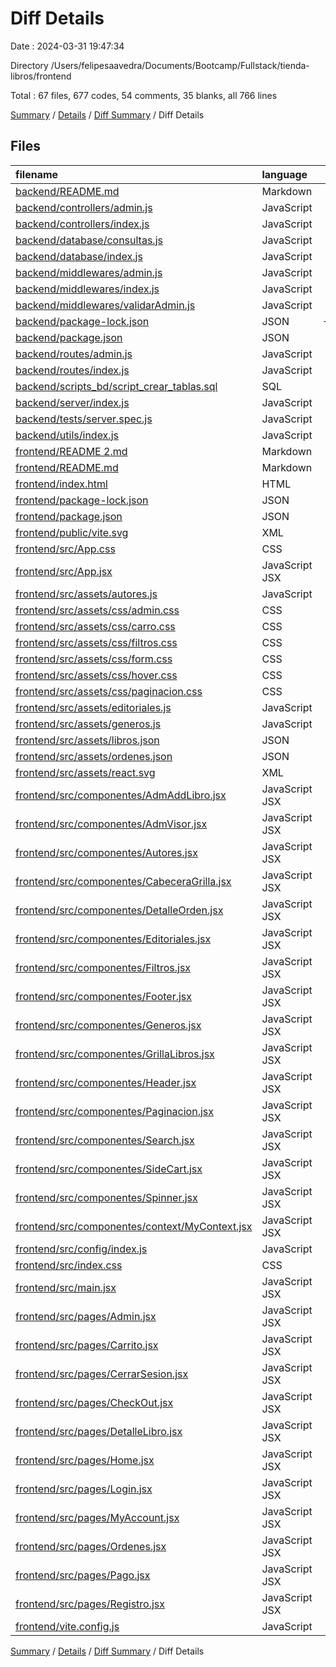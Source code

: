 # Diff Details

Date : 2024-03-31 19:47:34

Directory /Users/felipesaavedra/Documents/Bootcamp/Fullstack/tienda-libros/frontend

Total : 67 files,  677 codes, 54 comments, 35 blanks, all 766 lines

[Summary](results.md) / [Details](details.md) / [Diff Summary](diff.md) / Diff Details

## Files
| filename | language | code | comment | blank | total |
| :--- | :--- | ---: | ---: | ---: | ---: |
| [backend/README.md](/backend/README.md) | Markdown | -306 | 0 | -88 | -394 |
| [backend/controllers/admin.js](/backend/controllers/admin.js) | JavaScript | -132 | -6 | -23 | -161 |
| [backend/controllers/index.js](/backend/controllers/index.js) | JavaScript | -288 | -9 | -15 | -312 |
| [backend/database/consultas.js](/backend/database/consultas.js) | JavaScript | -328 | -15 | -35 | -378 |
| [backend/database/index.js](/backend/database/index.js) | JavaScript | -7 | -19 | -2 | -28 |
| [backend/middlewares/admin.js](/backend/middlewares/admin.js) | JavaScript | -124 | 0 | -8 | -132 |
| [backend/middlewares/index.js](/backend/middlewares/index.js) | JavaScript | -611 | -20 | -17 | -648 |
| [backend/middlewares/validarAdmin.js](/backend/middlewares/validarAdmin.js) | JavaScript | -29 | -2 | -6 | -37 |
| [backend/package-lock.json](/backend/package-lock.json) | JSON | -4,999 | 0 | -1 | -5,000 |
| [backend/package.json](/backend/package.json) | JSON | -28 | 0 | -1 | -29 |
| [backend/routes/admin.js](/backend/routes/admin.js) | JavaScript | -25 | -1 | -6 | -32 |
| [backend/routes/index.js](/backend/routes/index.js) | JavaScript | -44 | -2 | -4 | -50 |
| [backend/scripts_bd/script_crear_tablas.sql](/backend/scripts_bd/script_crear_tablas.sql) | SQL | -88 | 0 | -9 | -97 |
| [backend/server/index.js](/backend/server/index.js) | JavaScript | -12 | -1 | -5 | -18 |
| [backend/tests/server.spec.js](/backend/tests/server.spec.js) | JavaScript | -66 | -5 | -10 | -81 |
| [backend/utils/index.js](/backend/utils/index.js) | JavaScript | -38 | 0 | -2 | -40 |
| [frontend/README 2.md](/frontend/README%202.md) | Markdown | 41 | 0 | 16 | 57 |
| [frontend/README.md](/frontend/README.md) | Markdown | 1 | 0 | 1 | 2 |
| [frontend/index.html](/frontend/index.html) | HTML | 29 | 0 | 2 | 31 |
| [frontend/package-lock.json](/frontend/package-lock.json) | JSON | 4,013 | 0 | 1 | 4,014 |
| [frontend/package.json](/frontend/package.json) | JSON | 28 | 0 | 1 | 29 |
| [frontend/public/vite.svg](/frontend/public/vite.svg) | XML | 1 | 0 | 0 | 1 |
| [frontend/src/App.css](/frontend/src/App.css) | CSS | 197 | 4 | 6 | 207 |
| [frontend/src/App.jsx](/frontend/src/App.jsx) | JavaScript JSX | 186 | 13 | 13 | 212 |
| [frontend/src/assets/autores.js](/frontend/src/assets/autores.js) | JavaScript | 30 | 0 | 2 | 32 |
| [frontend/src/assets/css/admin.css](/frontend/src/assets/css/admin.css) | CSS | 25 | 1 | 2 | 28 |
| [frontend/src/assets/css/carro.css](/frontend/src/assets/css/carro.css) | CSS | 39 | 0 | 2 | 41 |
| [frontend/src/assets/css/filtros.css](/frontend/src/assets/css/filtros.css) | CSS | 26 | 0 | 1 | 27 |
| [frontend/src/assets/css/form.css](/frontend/src/assets/css/form.css) | CSS | 32 | 0 | 2 | 34 |
| [frontend/src/assets/css/hover.css](/frontend/src/assets/css/hover.css) | CSS | 79 | 0 | 10 | 89 |
| [frontend/src/assets/css/paginacion.css](/frontend/src/assets/css/paginacion.css) | CSS | 57 | 3 | 1 | 61 |
| [frontend/src/assets/editoriales.js](/frontend/src/assets/editoriales.js) | JavaScript | 16 | 0 | 2 | 18 |
| [frontend/src/assets/generos.js](/frontend/src/assets/generos.js) | JavaScript | 12 | 0 | 2 | 14 |
| [frontend/src/assets/libros.json](/frontend/src/assets/libros.json) | JSON | 442 | 0 | 1 | 443 |
| [frontend/src/assets/ordenes.json](/frontend/src/assets/ordenes.json) | JSON | 83 | 0 | 1 | 84 |
| [frontend/src/assets/react.svg](/frontend/src/assets/react.svg) | XML | 1 | 0 | 0 | 1 |
| [frontend/src/componentes/AdmAddLibro.jsx](/frontend/src/componentes/AdmAddLibro.jsx) | JavaScript JSX | 187 | 7 | 12 | 206 |
| [frontend/src/componentes/AdmVisor.jsx](/frontend/src/componentes/AdmVisor.jsx) | JavaScript JSX | 278 | 19 | 25 | 322 |
| [frontend/src/componentes/Autores.jsx](/frontend/src/componentes/Autores.jsx) | JavaScript JSX | 39 | 0 | 1 | 40 |
| [frontend/src/componentes/CabeceraGrilla.jsx](/frontend/src/componentes/CabeceraGrilla.jsx) | JavaScript JSX | 49 | 3 | 4 | 56 |
| [frontend/src/componentes/DetalleOrden.jsx](/frontend/src/componentes/DetalleOrden.jsx) | JavaScript JSX | 91 | 1 | 7 | 99 |
| [frontend/src/componentes/Editoriales.jsx](/frontend/src/componentes/Editoriales.jsx) | JavaScript JSX | 38 | 0 | 1 | 39 |
| [frontend/src/componentes/Filtros.jsx](/frontend/src/componentes/Filtros.jsx) | JavaScript JSX | 236 | 20 | 12 | 268 |
| [frontend/src/componentes/Footer.jsx](/frontend/src/componentes/Footer.jsx) | JavaScript JSX | 17 | 0 | 4 | 21 |
| [frontend/src/componentes/Generos.jsx](/frontend/src/componentes/Generos.jsx) | JavaScript JSX | 12 | 0 | 1 | 13 |
| [frontend/src/componentes/GrillaLibros.jsx](/frontend/src/componentes/GrillaLibros.jsx) | JavaScript JSX | 95 | 2 | 8 | 105 |
| [frontend/src/componentes/Header.jsx](/frontend/src/componentes/Header.jsx) | JavaScript JSX | 151 | 2 | 7 | 160 |
| [frontend/src/componentes/Paginacion.jsx](/frontend/src/componentes/Paginacion.jsx) | JavaScript JSX | 58 | 1 | 8 | 67 |
| [frontend/src/componentes/Search.jsx](/frontend/src/componentes/Search.jsx) | JavaScript JSX | 80 | 2 | 4 | 86 |
| [frontend/src/componentes/SideCart.jsx](/frontend/src/componentes/SideCart.jsx) | JavaScript JSX | 131 | 2 | 6 | 139 |
| [frontend/src/componentes/Spinner.jsx](/frontend/src/componentes/Spinner.jsx) | JavaScript JSX | 13 | 0 | 4 | 17 |
| [frontend/src/componentes/context/MyContext.jsx](/frontend/src/componentes/context/MyContext.jsx) | JavaScript JSX | 2 | 0 | 2 | 4 |
| [frontend/src/config/index.js](/frontend/src/config/index.js) | JavaScript | 1 | 1 | 2 | 4 |
| [frontend/src/index.css](/frontend/src/index.css) | CSS | 0 | 0 | 1 | 1 |
| [frontend/src/main.jsx](/frontend/src/main.jsx) | JavaScript JSX | 12 | 0 | 2 | 14 |
| [frontend/src/pages/Admin.jsx](/frontend/src/pages/Admin.jsx) | JavaScript JSX | 15 | 0 | 4 | 19 |
| [frontend/src/pages/Carrito.jsx](/frontend/src/pages/Carrito.jsx) | JavaScript JSX | 15 | 0 | 4 | 19 |
| [frontend/src/pages/CerrarSesion.jsx](/frontend/src/pages/CerrarSesion.jsx) | JavaScript JSX | 23 | 0 | 5 | 28 |
| [frontend/src/pages/CheckOut.jsx](/frontend/src/pages/CheckOut.jsx) | JavaScript JSX | 164 | 5 | 10 | 179 |
| [frontend/src/pages/DetalleLibro.jsx](/frontend/src/pages/DetalleLibro.jsx) | JavaScript JSX | 75 | 0 | 8 | 83 |
| [frontend/src/pages/Home.jsx](/frontend/src/pages/Home.jsx) | JavaScript JSX | 20 | 0 | 5 | 25 |
| [frontend/src/pages/Login.jsx](/frontend/src/pages/Login.jsx) | JavaScript JSX | 149 | 8 | 16 | 173 |
| [frontend/src/pages/MyAccount.jsx](/frontend/src/pages/MyAccount.jsx) | JavaScript JSX | 106 | 9 | 6 | 121 |
| [frontend/src/pages/Ordenes.jsx](/frontend/src/pages/Ordenes.jsx) | JavaScript JSX | 158 | 15 | 11 | 184 |
| [frontend/src/pages/Pago.jsx](/frontend/src/pages/Pago.jsx) | JavaScript JSX | 23 | 0 | 5 | 28 |
| [frontend/src/pages/Registro.jsx](/frontend/src/pages/Registro.jsx) | JavaScript JSX | 221 | 15 | 14 | 250 |
| [frontend/vite.config.js](/frontend/vite.config.js) | JavaScript | 5 | 1 | 2 | 8 |

[Summary](results.md) / [Details](details.md) / [Diff Summary](diff.md) / Diff Details